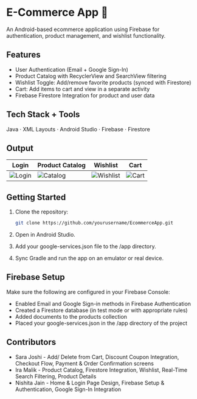 # E-Commerce App 🛒

An Android-based ecommerce application using Firebase for authentication, product management, and wishlist functionality.

## Features
- User Authentication (Email + Google Sign-In)
- Product Catalog with RecyclerView and SearchView filtering
- Wishlist Toggle: Add/remove favorite products (synced with Firestore)
- Cart: Add items to cart and view in a separate activity
- Firebase Firestore Integration for product and user data

## Tech Stack + Tools
Java · XML Layouts · Android Studio · Firebase · Firestore

## Output
| Login | Product Catalog | Wishlist | Cart |
|-------|------------------|----------|------|
| ![Login](screenshots/login.png) | ![Catalog](screenshots/productcatalog.png) | ![Wishlist](screenshots/addtowishlist.png) | ![Cart](screenshots/cart.png) |

## Getting Started

1. Clone the repository:
   ```bash
   git clone https://github.com/yourusername/EcommerceApp.git
2. Open in Android Studio.

3. Add your google-services.json file to the /app directory.

4. Sync Gradle and run the app on an emulator or real device.

## Firebase Setup
Make sure the following are configured in your Firebase Console:

- Enabled Email and Google Sign-in methods in Firebase Authentication
- Created a Firestore database (in test mode or with appropriate rules)
- Added documents to the products collection
- Placed your google-services.json in the /app directory of the project

## Contributors
- Sara Joshi - Add/ Delete from Cart, Discount Coupon Integration, Checkout Flow, Payment & Order Confirmation screens
- Ira Malik - Product Catalog, Firestore Integration, Wishlist, Real-Time Search Filtering, Product Details
- Nishita Jain - Home & Login Page Design, Firebase Setup & Authentication, Google Sign-In Integration
